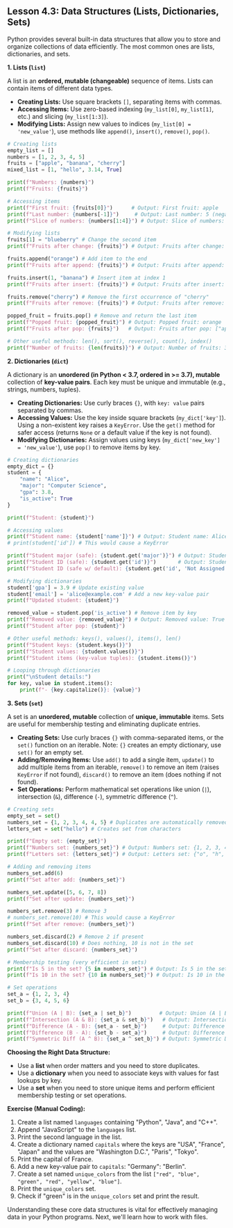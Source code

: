 ## Lesson 4.3: Data Structures (Lists, Dictionaries, Sets)

Python provides several built-in data structures that allow you to store and organize collections of data efficiently. The most common ones are lists, dictionaries, and sets.

**1. Lists (`list`)**

A list is an **ordered, mutable (changeable)** sequence of items. Lists can contain items of different data types.

*   **Creating Lists:** Use square brackets `[]`, separating items with commas.
*   **Accessing Items:** Use zero-based indexing (`my_list[0]`, `my_list[1]`, etc.) and slicing (`my_list[1:3]`).
*   **Modifying Lists:** Assign new values to indices (`my_list[0] = 'new_value'`), use methods like `append()`, `insert()`, `remove()`, `pop()`.

```python
# Creating lists
empty_list = []
numbers = [1, 2, 3, 4, 5]
fruits = ["apple", "banana", "cherry"]
mixed_list = [1, "hello", 3.14, True]

print(f"Numbers: {numbers}")
print(f"Fruits: {fruits}")

# Accessing items
print(f"First fruit: {fruits[0]}")      # Output: First fruit: apple
print(f"Last number: {numbers[-1]}")     # Output: Last number: 5 (negative indexing)
print(f"Slice of numbers: {numbers[1:4]}") # Output: Slice of numbers: [2, 3, 4] (index 1 up to, not including, 4)

# Modifying lists
fruits[1] = "blueberry" # Change the second item
print(f"Fruits after change: {fruits}") # Output: Fruits after change: ["apple", "blueberry", "cherry"]

fruits.append("orange") # Add item to the end
print(f"Fruits after append: {fruits}") # Output: Fruits after append: ["apple", "blueberry", "cherry", "orange"]

fruits.insert(1, "banana") # Insert item at index 1
print(f"Fruits after insert: {fruits}") # Output: Fruits after insert: ["apple", "banana", "blueberry", "cherry", "orange"]

fruits.remove("cherry") # Remove the first occurrence of "cherry"
print(f"Fruits after remove: {fruits}") # Output: Fruits after remove: ["apple", "banana", "blueberry", "orange"]

popped_fruit = fruits.pop() # Remove and return the last item
print(f"Popped fruit: {popped_fruit}") # Output: Popped fruit: orange
print(f"Fruits after pop: {fruits}")   # Output: Fruits after pop: ["apple", "banana", "blueberry"]

# Other useful methods: len(), sort(), reverse(), count(), index()
print(f"Number of fruits: {len(fruits)}") # Output: Number of fruits: 3
```

**2. Dictionaries (`dict`)**

A dictionary is an **unordered (in Python < 3.7, ordered in >= 3.7), mutable** collection of **key-value pairs**. Each key must be unique and immutable (e.g., strings, numbers, tuples).

*   **Creating Dictionaries:** Use curly braces `{}`, with `key: value` pairs separated by commas.
*   **Accessing Values:** Use the key inside square brackets (`my_dict['key']`). Using a non-existent key raises a `KeyError`. Use the `get()` method for safer access (returns `None` or a default value if the key is not found).
*   **Modifying Dictionaries:** Assign values using keys (`my_dict['new_key'] = 'new_value'`), use `pop()` to remove items by key.

```python
# Creating dictionaries
empty_dict = {}
student = {
    "name": "Alice",
    "major": "Computer Science",
    "gpa": 3.8,
    "is_active": True
}

print(f"Student: {student}")

# Accessing values
print(f"Student name: {student['name']}") # Output: Student name: Alice
# print(student['id']) # This would cause a KeyError

print(f"Student major (safe): {student.get('major')}") # Output: Student major (safe): Computer Science
print(f"Student ID (safe): {student.get('id')}")       # Output: Student ID (safe): None
print(f"Student ID (safe w/ default): {student.get('id', 'Not Assigned')}") # Output: Student ID (safe w/ default): Not Assigned

# Modifying dictionaries
student['gpa'] = 3.9 # Update existing value
student['email'] = 'alice@example.com' # Add a new key-value pair
print(f"Updated student: {student}")

removed_value = student.pop('is_active') # Remove item by key
print(f"Removed value: {removed_value}") # Output: Removed value: True
print(f"Student after pop: {student}")

# Other useful methods: keys(), values(), items(), len()
print(f"Student keys: {student.keys()}")
print(f"Student values: {student.values()}")
print(f"Student items (key-value tuples): {student.items()}")

# Looping through dictionaries
print("\nStudent details:")
for key, value in student.items():
    print(f"- {key.capitalize()}: {value}")
```

**3. Sets (`set`)**

A set is an **unordered, mutable** collection of **unique, immutable** items. Sets are useful for membership testing and eliminating duplicate entries.

*   **Creating Sets:** Use curly braces `{}` with comma-separated items, or the `set()` function on an iterable. Note: `{}` creates an empty dictionary, use `set()` for an empty set.
*   **Adding/Removing Items:** Use `add()` to add a single item, `update()` to add multiple items from an iterable, `remove()` to remove an item (raises `KeyError` if not found), `discard()` to remove an item (does nothing if not found).
*   **Set Operations:** Perform mathematical set operations like union (`|`), intersection (`&`), difference (`-`), symmetric difference (`^`).

```python
# Creating sets
empty_set = set()
numbers_set = {1, 2, 3, 4, 4, 5} # Duplicates are automatically removed
letters_set = set("hello") # Creates set from characters

print(f"Empty set: {empty_set}")
print(f"Numbers set: {numbers_set}") # Output: Numbers set: {1, 2, 3, 4, 5}
print(f"Letters set: {letters_set}") # Output: Letters set: {"o", "h", "l", "e"} (order may vary)

# Adding and removing items
numbers_set.add(6)
print(f"Set after add: {numbers_set}")

numbers_set.update([5, 6, 7, 8])
print(f"Set after update: {numbers_set}")

numbers_set.remove(3) # Remove 3
# numbers_set.remove(10) # This would cause a KeyError
print(f"Set after remove: {numbers_set}")

numbers_set.discard(2) # Remove 2 if present
numbers_set.discard(10) # Does nothing, 10 is not in the set
print(f"Set after discard: {numbers_set}")

# Membership testing (very efficient in sets)
print(f"Is 5 in the set? {5 in numbers_set}") # Output: Is 5 in the set? True
print(f"Is 10 in the set? {10 in numbers_set}") # Output: Is 10 in the set? False

# Set operations
set_a = {1, 2, 3, 4}
set_b = {3, 4, 5, 6}

print(f"Union (A | B): {set_a | set_b}")         # Output: Union (A | B): {1, 2, 3, 4, 5, 6}
print(f"Intersection (A & B): {set_a & set_b}")   # Output: Intersection (A & B): {3, 4}
print(f"Difference (A - B): {set_a - set_b}")     # Output: Difference (A - B): {1, 2}
print(f"Difference (B - A): {set_b - set_a}")     # Output: Difference (B - A): {5, 6}
print(f"Symmetric Diff (A ^ B): {set_a ^ set_b}") # Output: Symmetric Diff (A ^ B): {1, 2, 5, 6} (items in either A or B, but not both)
```

**Choosing the Right Data Structure:**

*   Use a **list** when order matters and you need to store duplicates.
*   Use a **dictionary** when you need to associate keys with values for fast lookups by key.
*   Use a **set** when you need to store unique items and perform efficient membership testing or set operations.

**Exercise (Manual Coding):**

1.  Create a list named `languages` containing "Python", "Java", and "C++".
2.  Append "JavaScript" to the `languages` list.
3.  Print the second language in the list.
4.  Create a dictionary named `capitals` where the keys are "USA", "France", "Japan" and the values are "Washington D.C.", "Paris", "Tokyo".
5.  Print the capital of France.
6.  Add a new key-value pair to `capitals`: "Germany": "Berlin".
7.  Create a set named `unique_colors` from the list `["red", "blue", "green", "red", "yellow", "blue"]`.
8.  Print the `unique_colors` set.
9.  Check if "green" is in the `unique_colors` set and print the result.

Understanding these core data structures is vital for effectively managing data in your Python programs. Next, we'll learn how to work with files.

